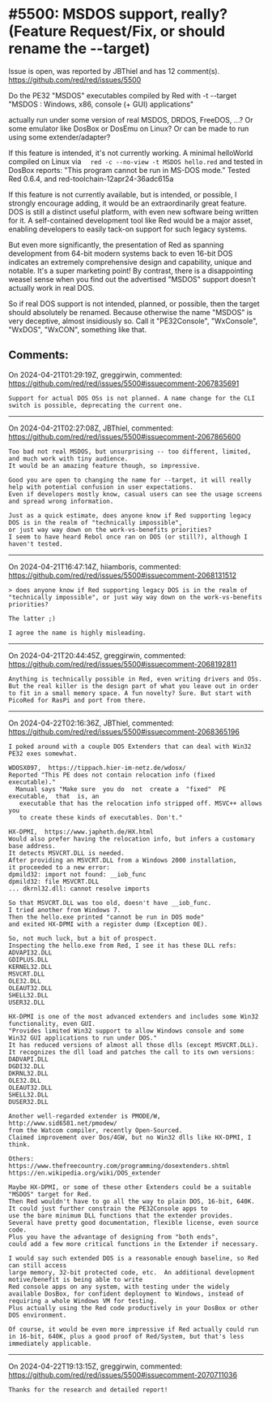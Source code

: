 
#5500: MSDOS support, really?   (Feature Request/Fix, or should rename the --target)
================================================================================
Issue is open, was reported by JBThiel and has 12 comment(s).
<https://github.com/red/red/issues/5500>

Do the PE32 "MSDOS" executables compiled by Red with -t --target
  "MSDOS        : Windows, x86, console (+ GUI) applications"

actually run under some version of real MSDOS, DRDOS, FreeDOS, ...?
Or some emulator like DosBox or DosEmu on Linux?
Or can be made to run using some extender/adapter?

If this feature is intended, it's not currently working.
A minimal helloWorld compiled on Linux via
`  red -c --no-view -t MSDOS hello.red`
and tested in DosBox reports:  "This program cannot be run in MS-DOS mode."
Tested Red 0.6.4, and red-toolchain-12apr24-36adc615a

If this feature is not currently available, but is intended, or possible, I strongly encourage adding,
it would be an extraordinarily great feature.
DOS is still a distinct useful platform, with even new software being written for it.
A self-contained development tool like Red would be a major asset, enabling developers to easily tack-on support for such legacy systems.

But even more significantly,  the presentation of Red as spanning development from 64-bit modern systems back to even 16-bit DOS indicates an extremely comprehensive design and capability, unique and notable.  It's a super marketing point!  By contrast, there is a disappointing weasel sense when you find out the advertised "MSDOS" support doesn't actually work in real DOS.

So if real DOS support is not intended, planned, or possible, then the target should absolutely be renamed.
Because otherwise the name "MSDOS" is very deceptive, almost insidiously so.
Call it "PE32Console", "WxConsole", "WxDOS", "WxCON", something like that.




Comments:
--------------------------------------------------------------------------------

On 2024-04-21T01:29:19Z, greggirwin, commented:
<https://github.com/red/red/issues/5500#issuecomment-2067835691>

    Support for actual DOS OSs is not planned. A name change for the CLI switch is possible, deprecating the current one. 

--------------------------------------------------------------------------------

On 2024-04-21T02:27:08Z, JBThiel, commented:
<https://github.com/red/red/issues/5500#issuecomment-2067865600>

    Too bad not real MSDOS, but unsurprising -- too different, limited, and much work with tiny audience.
    It would be an amazing feature though, so impressive.
    
    Good you are open to changing the name for --target, it will really help with potential confusion in user expectations.
    Even if developers mostly know, casual users can see the usage screens and spread wrong information.
    
    Just as a quick estimate, does anyone know if Red supporting legacy DOS is in the realm of "technically impossible",
    or just way way down on the work-vs-benefits priorities?
    I seem to have heard Rebol once ran on DOS (or still?), although I haven't tested.

--------------------------------------------------------------------------------

On 2024-04-21T16:47:14Z, hiiamboris, commented:
<https://github.com/red/red/issues/5500#issuecomment-2068131512>

    > does anyone know if Red supporting legacy DOS is in the realm of "technically impossible", or just way way down on the work-vs-benefits priorities?
    
    The latter ;)
    
    I agree the name is highly misleading.

--------------------------------------------------------------------------------

On 2024-04-21T20:44:45Z, greggirwin, commented:
<https://github.com/red/red/issues/5500#issuecomment-2068192811>

    Anything is technically possible in Red, even writing drivers and OSs. But the real killer is the design part of what you leave out in order to fit in a small memory space. A fun novelty? Sure. But start with PicoRed for RasPi and port from there.
    

--------------------------------------------------------------------------------

On 2024-04-22T02:16:36Z, JBThiel, commented:
<https://github.com/red/red/issues/5500#issuecomment-2068365196>

    I poked around with a couple DOS Extenders that can deal with Win32 PE32 exes somewhat.
    
    WDOSX097,  https://tippach.hier-im-netz.de/wdosx/
    Reported "This PE does not contain relocation info (fixed executable)."
      Manual says "Make sure  you do  not  create a  "fixed"  PE executable,  that  is, an
       executable that has the relocation info stripped off. MSVC++ allows you
       to create these kinds of executables. Don't."
    
    HX-DPMI,  https://www.japheth.de/HX.html
    Would also prefer having the relocation info, but infers a customary base address.
    It detects MSVCRT.DLL is needed.
    After providing an MSVCRT.DLL from a Windows 2000 installation,
    it proceeded to a new error:
    dpmild32: import not found: __iob_func
    dpmild32: file MSVCRT.DLL
    ... dkrnl32.dll: cannot resolve imports
    
    So that MSVCRT.DLL was too old, doesn't have __iob_func.
    I tried another from Windows 7.
    Then the hello.exe printed "cannot be run in DOS mode"
    and exited HX-DPMI with a register dump (Exception 0E).
    
    So, not much luck, but a bit of prospect.
    Inspecting the hello.exe from Red, I see it has these DLL refs:
    ADVAPI32.DLL
    GDIPLUS.DLL
    KERNEL32.DLL
    MSVCRT.DLL
    OLE32.DLL
    OLEAUT32.DLL
    SHELL32.DLL
    USER32.DLL
    
    HX-DPMI is one of the most advanced extenders and includes some Win32 functionality, even GUI.
    "Provides limited Win32 support to allow Windows console and some Win32 GUI applications to run under DOS."
    It has reduced versions of almost all those dlls (except MSVCRT.DLL).
    It recognizes the dll load and patches the call to its own versions:
    DADVAPI.DLL
    DGDI32.DLL
    DKRNL32.DLL
    OLE32.DLL
    OLEAUT32.DLL
    SHELL32.DLL
    DUSER32.DLL
    
    Another well-regarded extender is PMODE/W, http://www.sid6581.net/pmodew/
    from the Watcom compiler, recently Open-Sourced.
    Claimed improvement over Dos/4GW, but no Win32 dlls like HX-DPMI, I think.
    
    Others:
    https://www.thefreecountry.com/programming/dosextenders.shtml
    https://en.wikipedia.org/wiki/DOS_extender
    
    Maybe HX-DPMI, or some of these other Extenders could be a suitable "MSDOS" target for Red.
    Then Red wouldn't have to go all the way to plain DOS, 16-bit, 640K.
    It could just further constrain the PE32Console apps to
    use the bare minimum DLL functions that the extender provides.
    Several have pretty good documentation, flexible license, even source code.
    Plus you have the advantage of designing from "both ends",
    could add a few more critical functions in the Extender if necessary.
    
    I would say such extended DOS is a reasonable enough baseline, so Red can still access
    large memory, 32-bit protected code, etc.  An additional development motive/benefit is being able to write
    Red console apps on any system, with testing under the widely available DosBox, for confident deployment to Windows, instead of requiring a whole Windows VM for testing.
    Plus actually using the Red code productively in your DosBox or other DOS environment.
    
    Of course, it would be even more impressive if Red actually could run in 16-bit, 640K, plus a good proof of Red/System, but that's less immediately applicable.

--------------------------------------------------------------------------------

On 2024-04-22T19:13:15Z, greggirwin, commented:
<https://github.com/red/red/issues/5500#issuecomment-2070711036>

    Thanks for the research and detailed report!

